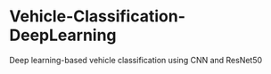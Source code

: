 # Vehicle-Classification-DeepLearning
Deep learning-based vehicle classification using CNN and ResNet50
